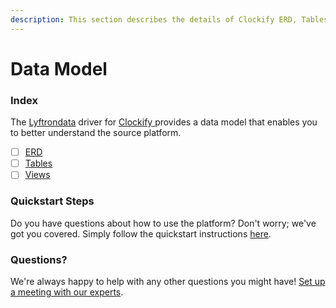 ```yaml
---
description: This section describes the details of Clockify ERD, Tables, and Views.
---
```


# Data Model

### Index

The  [Lyftrondata](https://www.lyftrondata.com/) driver for [Clockify](https://www.lyftrondata.com/integration/clockify/)[ ](https://www.lyftrondata.com/integration/clockify/)provides a data model that enables you to better understand the source platform.

* [ ] [ERD](../../../business-analytics/clockify/data-model/erd.md)
* [ ] [Tables](../../../business-analytics/clockify/data-model/tables.md)
* [ ] [Views](../../../business-analytics/clockify/data-model/views.md)

### Quickstart Steps

Do you have questions about how to use the platform? Don't worry; we've got you covered. Simply follow the quickstart instructions [here](../../../../quickstart-steps.md).

### Questions? <a href="#questions" id="questions"></a>

We're always happy to help with any other questions you might have! [Set up a meeting with our experts](https://www.lyftrondata.com/book-a-meeting/).

